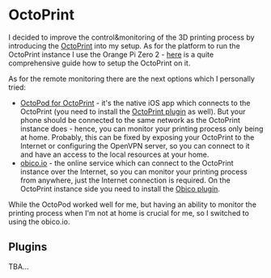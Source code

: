 # OctoPrint

I decided to improve the control&monitoring of the 3D printing process by
introducing the [OctoPrint](https://octoprint.org/) into my setup. As for the
platform to run the OctoPrint instance I use the Orange Pi Zero 2 -
[here](https://www.obico.io/docs/user-guides/install-octoprint-orange-pi-zero-2-kit/#2-install-the-heat-sink-on-the-orange-pi-zero-2)
is a quite comprehensive guide how to setup the OctoPrint on it.

As for the remote monitoring there are the next options which I personally tried:

- [OctoPod for
  OctoPrint](https://apps.apple.com/us/app/octopod-for-octoprint/id1412557625) - it's
the native iOS app which connects to the OctoPrint (you need to install
  the [OctoPrint plugin](https://plugins.octoprint.org/plugins/octopod/) as
well). But your phone should be connected to the same network as the OctoPrint
instance does - hence, you can monitor your printing process only being at
home. Probably, this can be fixed by exposing your OctoPrint to the Internet or
configuring the OpenVPN server, so you can connect to it and have an access to
the local resources at your home.
- [obico.io](https://www.obico.io/) - the online service which can connect to
  the OctoPrint instance over the Internet, so you can monitor your printing
process from anywhere, just the Internet connection is required. On the
OctoPrint instance side you need to install the [Obico
plugin](https://plugins.octoprint.org/plugins/obico/).

While the OctoPod worked well for me, but having an ability to monitor the
printing process when I'm not at home is crucial for me, so I switched to using
the obico.io.

## Plugins

TBA...
